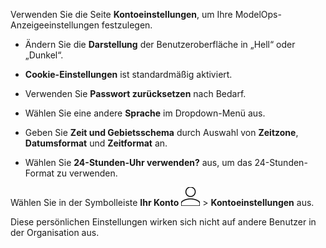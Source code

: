 Verwenden Sie die Seite **Kontoeinstellungen**, um Ihre ModelOps-Anzeigeeinstellungen festzulegen.

-   Ändern Sie die **Darstellung** der Benutzeroberfläche in „Hell“ oder „Dunkel“.


-   **Cookie-Einstellungen** ist standardmäßig aktiviert.


-   Verwenden Sie **Passwort zurücksetzen** nach Bedarf.


-   Wählen Sie eine andere **Sprache** im Dropdown-Menü aus.


-   Geben Sie **Zeit und Gebietsschema** durch Auswahl von **Zeitzone**, **Datumsformat** und **Zeitformat** an.


-   Wählen Sie **24-Stunden-Uhr verwenden?** aus, um das 24-Stunden-Format zu verwenden.


Wählen Sie in der Symbolleiste **Ihr Konto** ![Person icon](Images/mci1652327190262.svg) > **Kontoeinstellungen** aus.

Diese persönlichen Einstellungen wirken sich nicht auf andere Benutzer in der Organisation aus.

